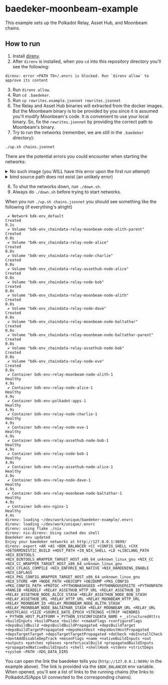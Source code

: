 # baedeker-moonbeam-example

This example sets up the Polkadot Relay, Asset Hub, and Moonbeam chains.

## How to run

1. Install [direnv](https://direnv.net/).
2. After `direnv` is installed, when you `cd` into this repository directory you'll see the following:
```console
direnv: error <PATH TO>/.envrc is blocked. Run `direnv allow` to approve its content
```
3. Run `direnv allow`.
4. Run `cd .baedeker`.
5. Run `cp rewrites.example.jsonnet rewrites.jsonnet`
6. The Relay and Asset Hub binaries will extracted from the docker images. But the Moonbeam binary is to be provided by you since it is assumed you'll modify Moonbeam's code. It is convenient to use your local binary. So, fix the `rewrites.jsonnet` by providing the correct path to Moonbeam's binary.
7. Try to run the networks (remember, we are still in the `.baedeker` directory):
```
./up.sh chains.jsonnet
```

There are the potential errors you could encounter when starting the networks:

<details>
    <summary>No such image (you WILL have this error upon the first run attempt)</summary>

```console
docker: Error response from daemon: No such image: parity/polkadot-parachain:stable2409-2.
See 'docker run --help'.
ERROR baedeker: runtime error: spec builder: docker finished with non-zero exit code; spec dumped to ""
Command was: "timeout" "-s" "INT" "25" "docker" "run" "--rm" "-e" "RUST_LOG=debug,wasmtime_cranelift=info" "-e" "RUST_BACKTRACE=full" "-e" "COLORBT_SHOW_HIDDEN=1" "--pull" "never" "parity/polkadot-parachain:stable2409-2" "build-spec" "--base-path" "/tmp/node" "--chain" "asset-hub-westend-local"
    vendor/baedeker-library/inputs/base.libsonnet:14:63-100:     function <builtin_process_spec> call
    <build spec for relay-assethub>
    vendor/baedeker-library/inputs/base.libsonnet:14:12-101:     function <builtin_description> call
    vendor/baedeker-library/outputs/compose.libsonnet:99:61-70:  field <specJson> access
    argument <value> evaluation
    vendor/baedeker-library/outputs/compose.libsonnet:99:36-101: function <builtin_manifest_json_ex> call
```

Look at the first line and notice `No such image: parity/polkadot-parachain:stable2409-2`. It means you need to pull the docker image. So, to solve this issue you need to run the following:
```console
docker pull parity/polkadot-parachain:stable2409-2
```

This repository refers to two docker images so that you will see these errors twice.

</details>

<details>
<summary>bind source path does not exist (an unlikely error)</summary>

```console
docker: Error response from daemon: invalid mount config for type "bind": bind source path does not exist: /tmp/.tmpaPE4Ju.
See 'docker run --help'.
ERROR baedeker: runtime error: spec builder: docker finished with non-zero exit code; spec dumped to "/tmp/.tmpaPE4Ju"
Command was: "timeout" "-s" "INT" "25" "docker" "run" "--rm" "-e" "RUST_LOG=debug,wasmtime_cranelift=info" "-e" "RUST_BACKTRACE=full" "-e" "COLORBT_SHOW_HIDDEN=1" "--pull" "never" "--mount" "type=bind,source=/tmp/.tmpaPE4Ju,target=/tmp/spec.json,readonly" "parity/polkadot-parachain:stable2409-2" "build-spec" "--raw" "--base-path" "/tmp/node" "--chain" "/tmp/spec.json"
    vendor/baedeker-library/inputs/base.libsonnet:14:63-100:     function <builtin_process_spec> call
    <build spec for relay-assethub>
    vendor/baedeker-library/inputs/base.libsonnet:14:12-101:     function <builtin_description> call
    vendor/baedeker-library/outputs/compose.libsonnet:99:61-70:  field <specJson> access
    argument <value> evaluation
    vendor/baedeker-library/outputs/compose.libsonnet:99:36-101: function <builtin_manifest_json_ex> call
```

This error might appear depending on how your OS is configured.
You can solve it this way:
```console
# (inside the .baedeker directory)
# create a local .tmp directory
mkdir .tmp

# always run the networks like this
TMPDIR=./.tmp ./up.sh chains.jsonnet
```

</details>

8. To shut the networks down, run `./down.sh`.
9. Always do `./down.sh` before trying to start networks.

When you run `./up.sh chains.jsonnet` you should see something like the following (if everything's alright)
```console
 ✔ Network bdk-env_default                                          Created                                                                                                           0.1s 
 ✔ Volume "bdk-env_chaindata-relay-moonbeam-node-alith-parent"      Created                                                                                                           0.0s 
 ✔ Volume "bdk-env_chaindata-relay-node-alice"                      Created                                                                                                           0.0s 
 ✔ Volume "bdk-env_chaindata-relay-node-charlie"                    Created                                                                                                           0.0s 
 ✔ Volume "bdk-env_chaindata-relay-assethub-node-alice"             Created                                                                                                           0.0s 
 ✔ Volume "bdk-env_chaindata-relay-node-bob"                        Created                                                                                                           0.0s 
 ✔ Volume "bdk-env_chaindata-relay-moonbeam-node-alith"             Created                                                                                                           0.0s 
 ✔ Volume "bdk-env_chaindata-relay-node-dave"                       Created                                                                                                           0.0s 
 ✔ Volume "bdk-env_chaindata-relay-moonbeam-node-baltathar"         Created                                                                                                           0.0s 
 ✔ Volume "bdk-env_chaindata-relay-moonbeam-node-baltathar-parent"  Created                                                                                                           0.0s 
 ✔ Volume "bdk-env_chaindata-relay-assethub-node-bob"               Created                                                                                                           0.0s 
 ✔ Volume "bdk-env_chaindata-relay-node-eve"                        Created                                                                                                           0.0s 
 ✔ Container bdk-env-relay-moonbeam-node-alith-1                    Healthy                                                                                                           4.9s 
 ✔ Container bdk-env-relay-node-alice-1                             Healthy                                                                                                           4.9s 
 ✔ Container bdk-env-polkadot-apps-1                                Healthy                                                                                                           4.9s 
 ✔ Container bdk-env-relay-node-charlie-1                           Healthy                                                                                                           4.9s 
 ✔ Container bdk-env-relay-node-eve-1                               Healthy                                                                                                           4.9s 
 ✔ Container bdk-env-relay-assethub-node-bob-1                      Healthy                                                                                                           4.9s 
 ✔ Container bdk-env-relay-node-bob-1                               Healthy                                                                                                           4.9s 
 ✔ Container bdk-env-relay-assethub-node-alice-1                    Healthy                                                                                                           4.9s 
 ✔ Container bdk-env-relay-node-dave-1                              Healthy                                                                                                           4.9s 
 ✔ Container bdk-env-relay-moonbeam-node-baltathar-1                Healthy                                                                                                           4.9s 
 ✔ Container bdk-env-nginx-1                                        Healthy                                                                                                           4.4s 
direnv: loading ~/dev/work/unique/baedeker-example/.envrc                                                                                                                                  
direnv: loading ~/dev/work/unique/.envrc
direnv: using flake ./nix
direnv: nix-direnv: Using cached dev shell
Baedeker env updated
Enjoy your baedeker networks at http://127.0.0.1:9699/
direnv: export +AR +AS +BDK_BALANCER +CC +CONFIG_SHELL +CXX +DETERMINISTIC_BUILD +HOST_PATH +IN_NIX_SHELL +LD +LIBCLANG_PATH +NIX_BINTOOLS +NIX_BINTOOLS_WRAPPER_TARGET_HOST_x86_64_unknown_linux_gnu +NIX_CC +NIX_CC_WRAPPER_TARGET_HOST_x86_64_unknown_linux_gnu +NIX_CFLAGS_COMPILE +NIX_ENFORCE_NO_NATIVE +NIX_HARDENING_ENABLE +NIX_LDFLAGS +NIX_PKG_CONFIG_WRAPPER_TARGET_HOST_x86_64_unknown_linux_gnu +NIX_STORE +NM +NODE_PATH +OBJCOPY +OBJDUMP +PKG_CONFIG +PKG_CONFIG_PATH +PROTOC +PYTHONHASHSEED +PYTHONNOUSERSITE +PYTHONPATH +RANLIB +READELF +RELAY_ASSETHUB_HTTP_URL +RELAY_ASSETHUB_ID +RELAY_ASSETHUB_NODE_ALICE_STASH +RELAY_ASSETHUB_NODE_BOB_STASH +RELAY_ASSETHUB_URL +RELAY_HTTP_URL +RELAY_MOONBEAM_HTTP_URL +RELAY_MOONBEAM_ID +RELAY_MOONBEAM_NODE_ALITH_STASH +RELAY_MOONBEAM_NODE_BALTATHAR_STASH +RELAY_MOONBEAM_URL +RELAY_URL +RUSTFLAGS +SIZE +SOURCE_DATE_EPOCH +STRINGS +STRIP +WINDRES +_PYTHON_HOST_PLATFORM +_PYTHON_SYSCONFIGDATA_NAME +__structuredAttrs +buildInputs +buildPhase +builder +cmakeFlags +configureFlags +depsBuildBuild +depsBuildBuildPropagated +depsBuildTarget +depsBuildTargetPropagated +depsHostHost +depsHostHostPropagated +depsTargetTarget +depsTargetTargetPropagated +doCheck +doInstallCheck +dontAddDisableDepTrack +mesonFlags +name +nativeBuildInputs +out +outputs +patches +phases +preferLocalBuild +propagatedBuildInputs +propagatedNativeBuildInputs +shell +shellHook +stdenv +strictDeps +system ~PATH ~XDG_DATA_DIRS
```

You can open the link the baedeker tells you (`http://127.0.0.1:9699/` in the example above). The link is provided via the `$BDK_BALANCER` env variable.
When opened, you'll see a list of links to the running chains (the links to PolkadotJS/Apps UI connected to the corresponding chains). 
